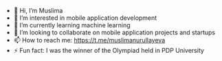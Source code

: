 - 👋 Hi, I’m Muslima
- 👀 I’m interested in mobile application development
- 🌱 I’m currently learning machine learning 
- 💞️ I’m looking to collaborate on mobile application projects and startups
- 📫 How to reach me:  https://t.me/muslimanurullayeva
- ⚡ Fun fact: I was the winner of the Olympiad held in PDP University
